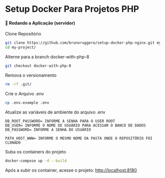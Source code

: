 # Setup Docker Para Projetos PHP

#### 🎲 Rodando a Aplicação (servidor)

Clone Repositório
```sh
git clone https://github.com/brunoruggero/setup-docker-php-nginx.git my-project
cd my-project/
```

Alterne para a branch docker-with-php-8
```sh
git checkout docker-with-php-8
```

Remova o versionamento
```sh
rm -rf .git/
```

Crie o Arquivo .env
```sh
cp .env.example .env
```

Atualize as variáveis de ambiente do arquivo .env
```dosini
DB_ROOT_PASSWORD= INFORME A SENHA PARA O USER ROOT
DB_USER= INFORME O NOME DE USUÁRIO PARA ACESSAR O BANCO DE DADOS
DB_PASSWORD= INFORME A SENHA DO USUÁRIO

PATH_HOST_WWW= INFORME O MESMO NOME DA PASTA ONDE O REPOSITÓRIO FOI CLONADO
```

Suba os containers do projeto
```sh
docker-compose up -d --build
```

Após a subir os container, acesse o projeto:
[http://localhost:8180](http://localhost:8180)